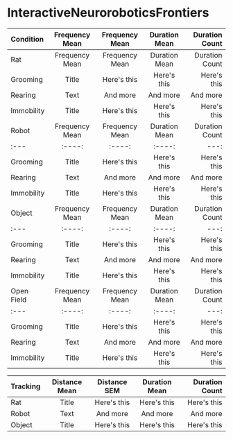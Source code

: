 # InteractiveNeuroroboticsFrontiers

|  Condition  | Frequency Mean |Frequency Mean | Duration Mean |Duration Count |
| :---        |    :----:      |     :----:    |    :----:     |         ---:  |
|     Rat     | Frequency Mean |Frequency Mean | Duration Mean |Duration Count |
| Grooming    | Title          | Here's this   | Here's this   | Here's this   |
| Rearing     | Text           | And more      | And more      | And more      |
| Immobility  | Title          | Here's this   | Here's this   | Here's this   |
|    Robot    | Frequency Mean |Frequency Mean | Duration Mean |Duration Count |
| :---        |    :----:      |     :----:    |    :----:     |         ---:  |
| Grooming    | Title          | Here's this   | Here's this   | Here's this   |
| Rearing     | Text           | And more      | And more      | And more      |
| Immobility  | Title          | Here's this   | Here's this   | Here's this   |
|   Object    | Frequency Mean |Frequency Mean | Duration Mean |Duration Count |
| :---        |    :----:      |     :----:    |    :----:     |         ---:  |
| Grooming    | Title          | Here's this   | Here's this   | Here's this   |
| Rearing     | Text           | And more      | And more      | And more      |
| Immobility  | Title          | Here's this   | Here's this   | Here's this   |
| Open Field  | Frequency Mean |Frequency Mean | Duration Mean |Duration Count |
| :---        |    :----:      |     :----:    |    :----:     |         ---:  |
| Grooming    | Title          | Here's this   | Here's this   | Here's this   |
| Rearing     | Text           | And more      | And more      | And more      |
| Immobility  | Title          | Here's this   | Here's this   | Here's this   |

| Tracking   | Distance Mean | Distance SEM    | Duration Mean |Duration Count |
| :---       |    :----:     |     :----:      |    :----:     |         ---:  |
| Rat        | Title         | Here's this     | Here's this   | Here's this   |
| Robot      | Text          | And more        | And more      | And more      |
| Object     | Title         | Here's this     | Here's this   | Here's this   |
